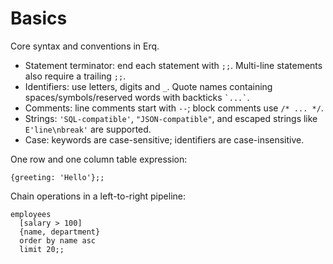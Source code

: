# Basics

Core syntax and conventions in Erq.

- Statement terminator: end each statement with `;;`. Multi-line statements also require a trailing `;;`.
- Identifiers: use letters, digits and `_`. Quote names containing spaces/symbols/reserved words with backticks `` `...` ``.
- Comments: line comments start with `--`; block comments use `/* ... */`.
- Strings: `'SQL-compatible'`, `"JSON-compatible"`, and escaped strings like `E'line\nbreak'` are supported.
- Case: keywords are case-sensitive; identifiers are case-insensitive.

One row and one column table expression:

```erq
{greeting: 'Hello'};;
```

Chain operations in a left-to-right pipeline:

```erq
employees
  [salary > 100]
  {name, department}
  order by name asc
  limit 20;;
```
